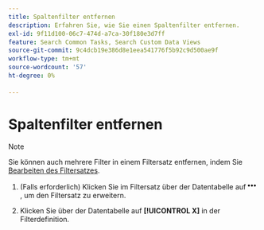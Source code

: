 ```yaml
---
title: Spaltenfilter entfernen
description: Erfahren Sie, wie Sie einen Spaltenfilter entfernen.
exl-id: 9f11d100-06c7-474d-a7ca-30f180e3d7ff
feature: Search Common Tasks, Search Custom Data Views
source-git-commit: 9c4dcb19e386d8e1eea541776f5b92c9d500ae9f
workflow-type: tm+mt
source-wordcount: '57'
ht-degree: 0%

---
```


# Spaltenfilter entfernen

>[!NOTE]
>
>Sie können auch mehrere Filter in einem Filtersatz entfernen, indem Sie [Bearbeiten des Filtersatzes](/help/search-social-commerce/common-tasks/data-views/ad-hoc-settings/column-filter-edit.md).

1. (Falls erforderlich) Klicken Sie im Filtersatz über der Datentabelle auf ![Mehr](/help/search-social-commerce/assets/more-filters.png "Mehr") , um den Filtersatz zu erweitern.

1. Klicken Sie über der Datentabelle auf **[!UICONTROL X]** in der Filterdefinition.
